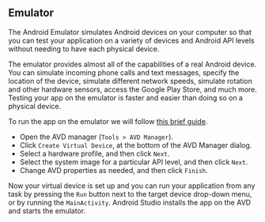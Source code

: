 Emulator
-------

The Android Emulator simulates Android devices on your computer so that you can test 
your application on a variety of devices and Android API levels without needing to have 
each physical device.

The emulator provides almost all of the capabilities of a real Android device. 
You can simulate incoming phone calls and text messages, specify the location 
of the device, simulate different network speeds, simulate rotation and other hardware 
sensors, access the Google Play Store, and much more. Testing your app on the emulator is 
faster and easier than doing so on a physical device. 

To run the app on the emulator we will follow [this brief guide](https://developer.android.com/studio/run/managing-avds#createavd).

 - Open the AVD manager (`Tools > AVD Manager`).
 - Click `Create Virtual Device`, at the bottom of the AVD Manager dialog.
 - Select a hardware profile, and then click `Next`.
 - Select the system image for a particular API level, and then click `Next`.
 - Change AVD properties as needed, and then click `Finish`.

 Now your virtual device is set up and you can run your application from any 
 task by pressing the `Run` button next to the target device drop-down menu, 
 or by running the `MainActivity`. Android Studio installs the app on the AVD 
 and starts the emulator.